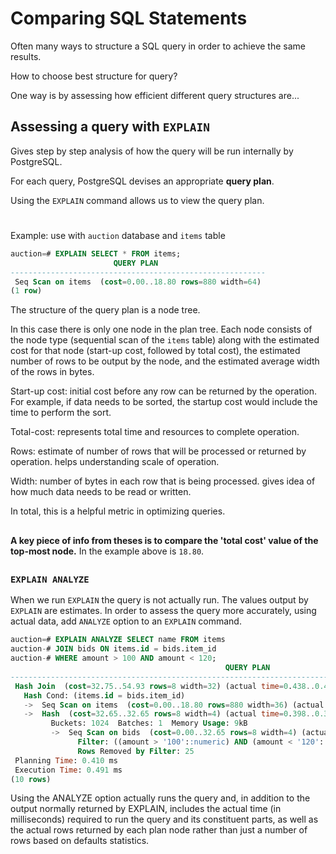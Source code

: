 # Comparing SQL Statements

Often many ways to structure a SQL query in order to achieve the same results. 

How to choose best structure for query?

One way is by assessing how efficient different query structures are...


###

## Assessing a query with `EXPLAIN`

Gives step by step analysis of how the query will be run internally by PostgreSQL.

For each query, PostgreSQL devises an appropriate **query plan**. 

Using the `EXPLAIN` command allows us to view the query plan. 


#

Example: use with `auction` database and `items` table

```sql
auction=# EXPLAIN SELECT * FROM items;
                       QUERY PLAN                        
---------------------------------------------------------
 Seq Scan on items  (cost=0.00..18.80 rows=880 width=64)
(1 row)
```

The structure of the query plan is a node tree. 

In this case there is only one node in the plan tree. Each node consists of the node type (sequential scan of the `items` table) along with the estimated cost for that node (start-up cost, followed by total cost), the estimated number of rows to be output by the node, and the estimated average width of the rows in bytes. 

Start-up cost: initial cost before any row can be returned by the operation. For example, if data needs to be sorted, the startup cost would include the time to perform the sort. 

Total-cost: represents total time and resources to complete operation.

Rows: estimate of number of rows that will be processed or returned by operation. helps understanding scale of operation. 

Width: number of bytes in each row that is being processed. gives idea of how much data needs to be read or written. 

In total, this is a helpful metric in optimizing queries. 

##

**A key piece of info from theses is to compare the 'total cost' value of the top-most node.**
 In the example above is `18.80`.

##

### `EXPLAIN ANALYZE`

When we run `EXPLAIN` the query is not actually run. The values output by `EXPLAIN` are estimates. In order to assess the query more accurately, using actual data, add `ANALYZE` option to an `EXPLAIN` command. 

```sql
auction=# EXPLAIN ANALYZE SELECT name FROM items
auction-# JOIN bids ON items.id = bids.item_id
auction-# WHERE amount > 100 AND amount < 120;
                                                QUERY PLAN                                                 
-----------------------------------------------------------------------------------------
 Hash Join  (cost=32.75..54.93 rows=8 width=32) (actual time=0.438..0.442 rows=1 loops=1)
   Hash Cond: (items.id = bids.item_id)
   ->  Seq Scan on items  (cost=0.00..18.80 rows=880 width=36) (actual time=0.017..0.019 rows=6 loops=1)
   ->  Hash  (cost=32.65..32.65 rows=8 width=4) (actual time=0.398..0.398 rows=1 loops=1)
         Buckets: 1024  Batches: 1  Memory Usage: 9kB
         ->  Seq Scan on bids  (cost=0.00..32.65 rows=8 width=4) (actual time=0.016..0.026 rows=1 loops=1)
               Filter: ((amount > '100'::numeric) AND (amount < '120'::numeric))
               Rows Removed by Filter: 25
 Planning Time: 0.410 ms
 Execution Time: 0.491 ms
(10 rows)
```
Using the ANALYZE option actually runs the query and, in addition to the output normally returned by EXPLAIN, includes the actual time (in milliseconds) required to run the query and its constituent parts, as well as the actual rows returned by each plan node rather than just a number of rows based on defaults statistics.

#
#

